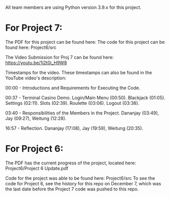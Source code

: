 All team members are using Python version 3.9.x for this project.

# For Project 7:
The PDF for this project can be found here: 
The code for this project can be found here: Project6/src

The Video Submission for Proj 7 can be found here: https://youtu.be/1i2t0i_H9W8

Timestamps for the video. These timestamps can also be found in the YouTube video's description:

00:00 - Introductions and Requirements for Executing the Code.

00:37 - Terminal Casino Demo.
    Login/Main Menu (00:50).
    Blackjack (01:05).
    Settings (02:11).
    Slots (02:39).
    Roulette (03:06). 
    Logout (03:38).

03:40 - Responsibilities of the Members in the Project.
     Dananjay (03:49), Jay (09:27), Weitung (12:28).

16:57 - Reflection.
     Dananjay (17:08), Jay (19:59), Weitung (20:35).


# For Project 6:
The PDF has the current progress of the project, located here: Project6/Project 6 Update.pdf

Code for the project was able to be found here: Project6/src
To see the code for Project 6, see the history for this repo on December 7, which was the last date before the Project 7 code was pushed to this repo.

